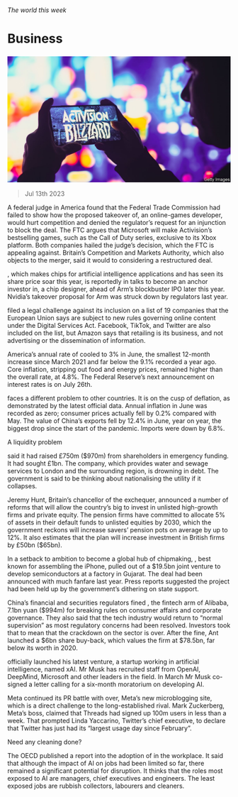 ###### The world this week

# Business 

#####  

![image](images/20230715_WWP001.jpg) 

> Jul 13th 2023 

A federal judge in America found that the Federal Trade Commission had failed to show how the proposed takeover of, an online-games developer, would hurt competition and denied the regulator’s request for an injunction to block the deal. The FTC argues that Microsoft will make Activision’s bestselling games, such as the Call of Duty series, exclusive to its Xbox platform. Both companies hailed the judge’s decision, which the FTC is appealing against. Britain’s Competition and Markets Authority, which also objects to the merger, said it would to considering a restructured deal.

, which makes chips for artificial intelligence applications and has seen its share price soar this year, is reportedly in talks to become an anchor investor in, a chip designer, ahead of Arm’s blockbuster IPO later this year. Nvidia’s takeover proposal for Arm was struck down by regulators last year. 

 filed a legal challenge against its inclusion on a list of 19 companies that the European Union says are subject to new rules governing online content under the Digital Services Act. Facebook, TikTok, and Twitter are also included on the list, but Amazon says that retailing is its business, and not advertising or the dissemination of information. 

America’s annual rate of cooled to 3% in June, the smallest 12-month increase since March 2021 and far below the 9.1% recorded a year ago. Core inflation, stripping out food and energy prices, remained higher than the overall rate, at 4.8%. The Federal Reserve’s next announcement on interest rates is on July 26th. 

 faces a different problem to other countries. It is on the cusp of deflation, as demonstrated by the latest official data. Annual inflation in June was recorded as zero; consumer prices actually fell by 0.2% compared with May. The value of China’s exports fell by 12.4% in June, year on year, the biggest drop since the start of the pandemic. Imports were down by 6.8%. 

A liquidity problem

 said it had raised £750m ($970m) from shareholders in emergency funding. It had sought £1bn. The company, which provides water and sewage services to London and the surrounding region, is drowning in debt. The government is said to be thinking about nationalising the utility if it collapses. 

Jeremy Hunt, Britain’s chancellor of the exchequer, announced a number of reforms that will allow the country’s big  to invest in unlisted high-growth firms and private equity. The pension firms have committed to allocate 5% of assets in their default funds to unlisted equities by 2030, which the government reckons will increase savers’ pension pots on average by up to 12%. It also estimates that the plan will increase investment in British firms by £50bn ($65bn). 

In a setback to  ambition to become a global hub of chipmaking, , best known for assembling the iPhone, pulled out of a $19.5bn joint venture to develop semiconductors at a factory in Gujarat. The deal had been announced with much fanfare last year. Press reports suggested the project had been held up by the government’s dithering on state support. 

China’s financial and securities regulators fined , the fintech arm of Alibaba, 7.1bn yuan ($994m) for breaking rules on consumer affairs and corporate governance. They also said that the tech industry would return to “normal supervision” as most regulatory concerns had been resolved. Investors took that to mean that the crackdown on the sector is over. After the fine, Ant launched a $6bn share buy-back, which values the firm at $78.5bn, far below its worth in 2020.

 officially launched his latest venture, a startup working in artificial intelligence, named xAI. Mr Musk has recruited staff from OpenAI, DeepMind, Microsoft and other leaders in the field. In March Mr Musk co-signed a letter calling for a six-month moratorium on developing AI. 

Meta continued its PR battle with  over, Meta’s new microblogging site, which is a direct challenge to the long-established rival. Mark Zuckerberg, Meta’s boss, claimed that Threads had signed up 100m users in less than a week. That prompted Linda Yaccarino, Twitter’s chief executive, to declare that Twitter has just had its “largest usage day since February”. 

Need any cleaning done?

The OECD published a report into the adoption of  in the workplace. It said that although the impact of AI on jobs had been limited so far, there remained a significant potential for disruption. It thinks that the roles most exposed to AI are managers, chief executives and engineers. The least exposed jobs are rubbish collectors, labourers and cleaners. 

